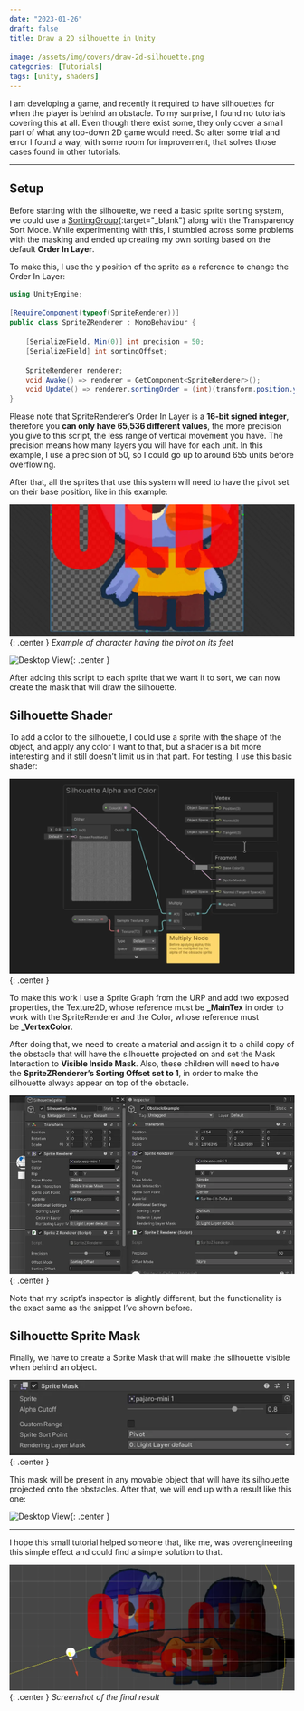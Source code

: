 ```yaml
---
date: "2023-01-26"
draft: false
title: Draw a 2D silhouette in Unity

image: /assets/img/covers/draw-2d-silhouette.png
categories: [Tutorials]
tags: [unity, shaders]
---
```


I am developing a game, and recently it required to have silhouettes for when the player is behind an obstacle. To my surprise, I found no tutorials covering this at all. Even though there exist some, they only cover a small part of what any top-down 2D game would need. So after some trial and error I found a way, with some room for improvement, that solves those cases found in other tutorials.

---

## Setup

Before starting with the silhouette, we need a basic sprite sorting system, we could use a [SortingGroup](https://docs.unity3d.com/Manual/class-SortingGroup.html){:target="_blank"} along with the Transparency Sort Mode. While experimenting with this, I stumbled across some problems with the masking and ended up creating my own sorting based on the default **Order In Layer**.

To make this, I use the y position of the sprite as a reference to change the Order In Layer:

```csharp
using UnityEngine;

[RequireComponent(typeof(SpriteRenderer))]
public class SpriteZRenderer : MonoBehaviour {

    [SerializeField, Min(0)] int precision = 50;
    [SerializeField] int sortingOffset;

    SpriteRenderer renderer;
    void Awake() => renderer = GetComponent<SpriteRenderer>();
    void Update() => renderer.sortingOrder = (int)(transform.position.y * -precision) + sortingOffset;
}
```

Please note that SpriteRenderer’s Order In Layer is a **16-bit signed integer**, therefore you **can only have 65,536 different values**, the more precision you give to this script, the less range of vertical movement you have. The precision means how many layers you will have for each unit. In this example, I use a precision of 50, so I could go up to around 655 units before overflowing.

After that, all the sprites that use this system will need to have the pivot set on their base position, like in this example:

![Desktop View](/assets/img/tutorials/draw-2d-silhouette/Untitled.png){: .center }
_Example of character having the pivot on its feet_

![Desktop View](/assets/img/tutorials/draw-2d-silhouette/Gif1.gif){: .center }

After adding this script to each sprite that we want it to sort, we can now create the mask that will draw the silhouette.

## Silhouette Shader

To add a color to the silhouette, I could use a sprite with the shape of the object, and apply any color I want to that, but a shader is a bit more interesting and it still doesn’t limit us in that part. For testing, I use this basic shader:

![Desktop View](/assets/img/tutorials/draw-2d-silhouette/Untitled%201.png){: .center }

To make this work I use a Sprite Graph from the URP and add two exposed properties, the Texture2D, whose reference must be **_MainTex** in order to work with the SpriteRenderer and the Color, whose reference must be **_VertexColor**.

After doing that, we need to create a material and assign it to a child copy of the obstacle that will have the silhouette projected on and set the Mask Interaction to **Visible Inside Mask**. Also, these children will need to have the **SpriteZRenderer’s Sorting Offset set to 1**, in order to make the silhouette always appear on top of the obstacle.

![Desktop View](/assets/img/tutorials/draw-2d-silhouette/Untitled%202.png){: .center }

Note that my script’s inspector is slightly different, but the functionality is the exact same as the snippet I’ve shown before.

## Silhouette Sprite Mask

Finally, we have to create a Sprite Mask that will make the silhouette visible when behind an object.

![Desktop View](/assets/img/tutorials/draw-2d-silhouette/Untitled%203.png){: .center }

This mask will be present in any movable object that will have its silhouette projected onto the obstacles. After that, we will end up with a result like this one:

![Desktop View](/assets/img/tutorials/draw-2d-silhouette/Gif2.gif){: .center }

---

I hope this small tutorial helped someone that, like me, was overengineering this simple effect and could find a simple solution to that.

![Desktop View](/assets/img/tutorials/draw-2d-silhouette/Untitled%204.png){: .center }
_Screenshot of the final result_
